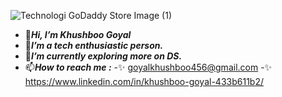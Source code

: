  ![Technologi GoDaddy Store Image (1)](https://user-images.githubusercontent.com/71003622/137615539-b09ab0d1-f5aa-48ce-9e56-4e23bff9c3a6.png)
                           
- 👋***Hi, I’m Khushboo Goyal***
- 👀***I’m a tech enthusiastic person.***
- 🌱***I’m currently exploring more on DS.***
- 📫***How to reach me :*** 
        -✨ goyalkhushboo456@gmail.com
        -✨ https://www.linkedin.com/in/khushboo-goyal-433b611b2/
        
 
  


<!---
goyal870/goyal870 is a ✨ special ✨ repository because its `README.md` (this file) appears on your GitHub profile.
You can click the Preview link to take a look at your changes.
--->
